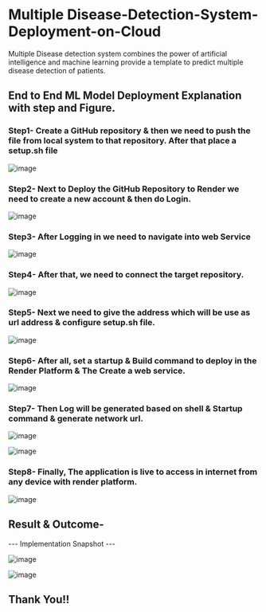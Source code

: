 # Multiple Disease-Detection-System-Deployment-on-Cloud

Multiple Disease detection system combines the power of artificial intelligence and machine learning provide a template to predict multiple disease detection of patients. 

## End to End ML Model Deployment Explanation with step and Figure.

### Step1- Create a GitHub repository & then we need to push the file from local system to that repository. After that place a setup.sh file 

![image](https://github.com/picoders1/Disease-Detection-System-Deployment-on-Cloud/assets/87698874/0c2b2353-7635-479e-84de-6fc39f7b50b6)


### Step2- Next to Deploy the GitHub Repository to Render we need to create a new account & then do Login.

![image](https://github.com/picoders1/Disease-Detection-System-Deployment-on-Cloud/assets/87698874/2a5f6394-e89e-4a22-b0e4-aebac683067b)


### Step3- After Logging in we need to navigate into web Service

![image](https://github.com/picoders1/Disease-Detection-System-Deployment-on-Cloud/assets/87698874/8c3775db-ef0f-4bfb-aa85-77d93a7efac7)


### Step4- After that, we need to connect the target repository.

![image](https://github.com/picoders1/Disease-Detection-System-Deployment-on-Cloud/assets/87698874/364f3853-8925-40cb-a25c-9e2b3a516d27)

  
### Step5- Next we need to give the address which will be use as url address & configure setup.sh file.

![image](https://github.com/picoders1/Disease-Detection-System-Deployment-on-Cloud/assets/87698874/13307d50-dc14-41ab-8f46-28eb062f86b2)


### Step6- After all, set a startup & Build command to deploy in the Render Platform & The Create a web service.

![image](https://github.com/picoders1/Disease-Detection-System-Deployment-on-Cloud/assets/87698874/eb205648-280d-48ce-b737-4418a2161e98)


### Step7- Then Log will be generated based on shell & Startup command & generate network url. 

![image](https://github.com/picoders1/Disease-Detection-System-Deployment-on-Cloud/assets/87698874/f2c052cd-cd4a-4044-ae1f-02328cf96312)

![image](https://github.com/picoders1/Disease-Detection-System-Deployment-on-Cloud/assets/87698874/4ec6f6f7-9fc1-4979-b487-c3a14c205108)


### Step8- Finally, The application is live to access in internet from any device with render platform.

![image](https://github.com/picoders1/Disease-Detection-System-Deployment-on-Cloud/assets/87698874/7e4aa635-cb07-40df-8d1b-947cdc549804)


## Result & Outcome-
   
--- Implementation Snapshot ---

![image](https://github.com/picoders1/Disease-Detection-System-Deployment-on-Cloud/assets/87698874/bf87aa6c-7e55-4206-89f7-7fad834d4aac)


![image](https://github.com/picoders1/Disease-Detection-System-Deployment-on-Cloud/assets/87698874/7ccb4a4e-0312-46a0-9be4-dc397fb38963)


## Thank You!!
